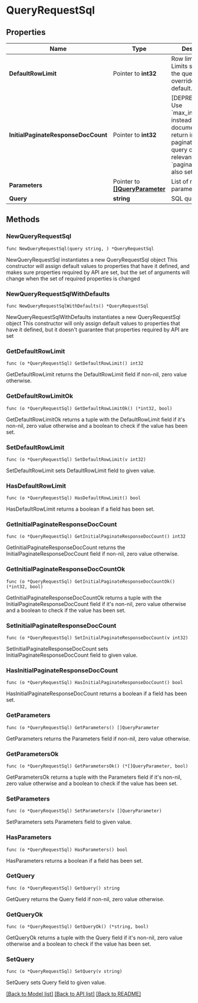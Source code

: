 # QueryRequestSql

## Properties

Name | Type | Description | Notes
------------ | ------------- | ------------- | -------------
**DefaultRowLimit** | Pointer to **int32** | Row limit to use. Limits specified in the query text will override this default. | [optional] 
**InitialPaginateResponseDocCount** | Pointer to **int32** | [DEPRECATED] Use &#x60;max_initial_results&#x60; instead. Number of documents to return in addition to paginating for this query call. Only relevant if &#x60;paginate&#x60; flag is also set. | [optional] 
**Parameters** | Pointer to [**[]QueryParameter**](QueryParameter.md) | List of named parameters. | [optional] 
**Query** | **string** | SQL query string. | 

## Methods

### NewQueryRequestSql

`func NewQueryRequestSql(query string, ) *QueryRequestSql`

NewQueryRequestSql instantiates a new QueryRequestSql object
This constructor will assign default values to properties that have it defined,
and makes sure properties required by API are set, but the set of arguments
will change when the set of required properties is changed

### NewQueryRequestSqlWithDefaults

`func NewQueryRequestSqlWithDefaults() *QueryRequestSql`

NewQueryRequestSqlWithDefaults instantiates a new QueryRequestSql object
This constructor will only assign default values to properties that have it defined,
but it doesn't guarantee that properties required by API are set

### GetDefaultRowLimit

`func (o *QueryRequestSql) GetDefaultRowLimit() int32`

GetDefaultRowLimit returns the DefaultRowLimit field if non-nil, zero value otherwise.

### GetDefaultRowLimitOk

`func (o *QueryRequestSql) GetDefaultRowLimitOk() (*int32, bool)`

GetDefaultRowLimitOk returns a tuple with the DefaultRowLimit field if it's non-nil, zero value otherwise
and a boolean to check if the value has been set.

### SetDefaultRowLimit

`func (o *QueryRequestSql) SetDefaultRowLimit(v int32)`

SetDefaultRowLimit sets DefaultRowLimit field to given value.

### HasDefaultRowLimit

`func (o *QueryRequestSql) HasDefaultRowLimit() bool`

HasDefaultRowLimit returns a boolean if a field has been set.

### GetInitialPaginateResponseDocCount

`func (o *QueryRequestSql) GetInitialPaginateResponseDocCount() int32`

GetInitialPaginateResponseDocCount returns the InitialPaginateResponseDocCount field if non-nil, zero value otherwise.

### GetInitialPaginateResponseDocCountOk

`func (o *QueryRequestSql) GetInitialPaginateResponseDocCountOk() (*int32, bool)`

GetInitialPaginateResponseDocCountOk returns a tuple with the InitialPaginateResponseDocCount field if it's non-nil, zero value otherwise
and a boolean to check if the value has been set.

### SetInitialPaginateResponseDocCount

`func (o *QueryRequestSql) SetInitialPaginateResponseDocCount(v int32)`

SetInitialPaginateResponseDocCount sets InitialPaginateResponseDocCount field to given value.

### HasInitialPaginateResponseDocCount

`func (o *QueryRequestSql) HasInitialPaginateResponseDocCount() bool`

HasInitialPaginateResponseDocCount returns a boolean if a field has been set.

### GetParameters

`func (o *QueryRequestSql) GetParameters() []QueryParameter`

GetParameters returns the Parameters field if non-nil, zero value otherwise.

### GetParametersOk

`func (o *QueryRequestSql) GetParametersOk() (*[]QueryParameter, bool)`

GetParametersOk returns a tuple with the Parameters field if it's non-nil, zero value otherwise
and a boolean to check if the value has been set.

### SetParameters

`func (o *QueryRequestSql) SetParameters(v []QueryParameter)`

SetParameters sets Parameters field to given value.

### HasParameters

`func (o *QueryRequestSql) HasParameters() bool`

HasParameters returns a boolean if a field has been set.

### GetQuery

`func (o *QueryRequestSql) GetQuery() string`

GetQuery returns the Query field if non-nil, zero value otherwise.

### GetQueryOk

`func (o *QueryRequestSql) GetQueryOk() (*string, bool)`

GetQueryOk returns a tuple with the Query field if it's non-nil, zero value otherwise
and a boolean to check if the value has been set.

### SetQuery

`func (o *QueryRequestSql) SetQuery(v string)`

SetQuery sets Query field to given value.



[[Back to Model list]](../README.md#documentation-for-models) [[Back to API list]](../README.md#documentation-for-api-endpoints) [[Back to README]](../README.md)



